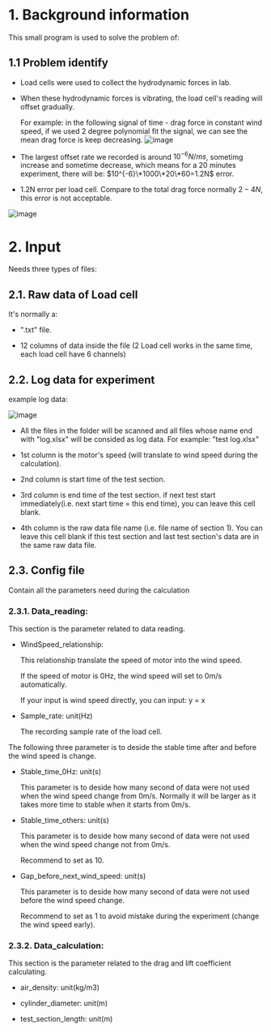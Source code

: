# 1. Background information

This small program is used to solve the problem of:

## 1.1 Problem identify

- Load cells were used to collect the hydrodynamic forces in lab.
- When these hydrodynamic forces is vibrating, the load cell's reading will offset gradually.

    For example: in the following signal of time - drag force in constant wind speed, if we used 2 degree polynomial fit the signal, we can see the mean drag force is keep decreasing.
![image](https://github.com/user-attachments/assets/7a0139c6-d2c0-491b-8d8e-586f61dcc338)

  
- The largest offset rate we recorded is around $10^{-6} N/ms$, sometimg increase and sometime decrease, which means for a 20 minutes experiment, there will be: $10^{-6}\*1000\*20\*60=1.2N$ error.
- 1.2N error per load cell. Compare to the total drag force normally $2-4N$, this error is not acceptable.

![image](https://github.com/user-attachments/assets/3030c313-6320-4061-a8f5-4932a1644a4d)




# 2. Input
Needs three types of files:
## 2.1. Raw data of Load cell

It's normally a:
- ".txt" file.

- 12 columns of data inside the file (2 Load cell works in the same time, each load cell have 6 channels) 

## 2.2. Log data for experiment 
example log data:

![image](https://github.com/user-attachments/assets/7c6b0972-695f-4132-a9fd-1a6565bb704c)

- All the files in the folder will be scanned and all files whose name end with "log.xlsx" will be consided as log data. For example: "test log.xlsx"

- 1st column is the motor's speed (will translate to wind speed during the calculation).

- 2nd column is start time of the test section.

- 3rd column is end time of the test section. if next test start immediately(i.e. next start time = this end time), you can leave this cell blank.

- 4th column is the raw data file name (i.e. file name of section 1). You can leave this cell blank if this test section and last test section's data are in the same raw data file.

## 2.3. Config file
Contain all the parameters need during the calculation

### 2.3.1. Data_reading:
This section is the parameter related to data reading.

- WindSpeed_relationship: 

  This relationship translate the speed of motor into the wind speed. 
  
  If the speed of motor is 0Hz, the wind speed will set to 0m/s automatically.

  If your input is wind speed directly, you can input: y = x


- Sample_rate: unit(Hz)

  The recording sample rate of the load cell.


The following three parameter is to deside the stable time after and before the wind speed is change.

- Stable_time_0Hz: unit(s)

  This parameter is to deside how many second of data were not used when the wind speed change from 0m/s. Normally it will be larger as it takes more time to stable when it starts from 0m/s.


- Stable_time_others: unit(s)

  This parameter is to deside how many second of data were not used when the wind speed change not from 0m/s.

  Recommend to set as 10.


- Gap_before_next_wind_speed: unit(s)

  This parameter is to deside how many second of data were not used before the wind speed change. 

  Recommend to set as 1 to avoid mistake during the experiment (change the wind speed early).

### 2.3.2. Data_calculation:
This section is the parameter related to the drag and lift coefficient calculating.

- air_density: unit(kg/m3)

- cylinder_diameter: unit(m)

- test_section_length: unit(m)
